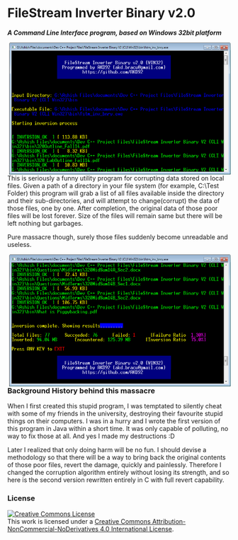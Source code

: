 # FileStream Inverter Binary v2.0
<b><i>A Command Line Interface program, based on Windows 32bit platform</i></b>

<img align="right" width="500px" height="298" src="https://github.com/AKD92/FileStream-Binary-Inverter/raw/master/fstmScreen02.png">

This is seriously a funny utility program for corrupting data stored on local files. Given a path of a directory in your file system (for example, C:\Test Folder) this program will grab a list of all files available inside the directory and their sub-directories, and will attempt to change(corrupt) the data of those files, one by one. After completion, the original data of those poor files will be lost forever. Size of the files will remain same but there will be left nothing but garbages.

Pure massacre though, surely those files suddenly become unreadable and useless.

<img align="right" width="500px" height="298" src="https://github.com/AKD92/FileStream-Binary-Inverter/raw/master/fstmScreen01.png">

### Background History behind this massacre
When I first created this stupid program, I was temptated to silently cheat with some of my friends in the university, destroying their favourite stupid things on their computers. I was in a hurry and I wrote the first version of this program in Java within a short time. It was only capable of polluting, no way to fix those at all. And yes I made my destructions :D

Later I realized that only doing harm will be no fun. I should devise a methodology so that there will be a way to bring back the original contents of those poor files, revert the damage, quickly and painlessly. Therefore I changed the corruption algorithm entirely without losing its strength, and so here is the second version rewritten entirely in C with full revert capability.

### License
<a rel="license" href="http://creativecommons.org/licenses/by-nc-nd/4.0/"><img alt="Creative Commons License" style="border-width:0" src="https://i.creativecommons.org/l/by-nc-nd/4.0/88x31.png" /></a><br />This work is licensed under a <a rel="license" href="http://creativecommons.org/licenses/by-nc-nd/4.0/">Creative Commons Attribution-NonCommercial-NoDerivatives 4.0 International License</a>.
